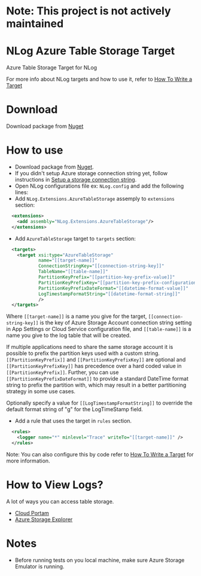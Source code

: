 Note: This project is not actively maintained
=============================================

NLog Azure Table Storage Target 
===============================

Azure Table Storage Target for NLog

For more info about NLog targets and how to use it, refer to <a href="https://github.com/nlog/NLog/wiki/How%20to%20write%20a%20Target">How To Write a Target</a>

Download
==========
Download package from <a href="https://www.nuget.org/packages/AzureTableStorageNLogTarget/">Nuget</a>

How to use
==========
- Download package from <a href="https://www.nuget.org/packages/AzureTableStorageNLogTarget/">Nuget</a>.
- If you didn't setup Azure storage connection string yet, follow instructions in <a href="http://msdn.microsoft.com/en-us/library/azure/ee758697.aspx">Setup a storage connection string</a>.
- Open NLog configurations file ex: ```NLog.config``` and add the following lines:
- Add ```NLog.Extensions.AzureTableStorage``` assemply to ```extensions``` section:
`````xml
  <extensions>
    <add assembly="NLog.Extensions.AzureTableStorage"/>
  </extensions>
`````
- Add ```AzureTableStorage``` target to ```targets``` section:
`````xml
  <targets>
    <target xsi:type="AzureTableStorage" 
            name="[[target-name]]"
            ConnectionStringKey="[[connection-string-key]]" 
            TableName="[[table-name]]"
			PartitionKeyPrefix="[[partition-key-prefix-value]]"
			PartitionKeyPrefixKey="[[partition-key-prefix-configuration-key]]" 
			PartitionKeyPrefixDateFormat="[[datetime-format-value]]"
			LogTimestampFormatString="[[datetime-format-string]]"
			/>
  </targets>
`````
Where ```[[target-name]]``` is a name you give for the target, ```[[connection-string-key]]``` is the key of Azure Storage Account connection string setting in App Settings or Cloud Service configuration file, and ```[[table-name]]``` is a name you give to the log table that will be created.

If multiple applications need to share the same storage account it is possible to prefix the partition keys used with a custom string.
```[[PartitionKeyPrefix]]``` and ```[[PartitionKeyPrefixKey]]``` are optional and ```[[PartitionKeyPrefixKey]]``` has precedence over a hard coded value in ```[[PartitionKeyPrefix]]```. 
Further, you can use ```[[PartitionKeyPrefixDateFormat]]``` to provide a standard DateTime format string to prefix the partition with, which may result in a better partitioning strategy in some use cases.

Optionally specify a value for ```[[LogTimestampFormatString]]``` to override the default format string of "g" for the LogTimeStamp field.

- Add a rule that uses the target in ```rules``` section.
`````xml
  <rules>
    <logger name="*" minlevel="Trace" writeTo="[[target-name]]" />
  </rules> 
`````

Note: You can also configure this by code refer to <a href="https://github.com/nlog/NLog/wiki/How%20to%20write%20a%20Target">How To Write a Target</a> for more information.

How to View Logs?
=================
A lot of ways you can access table storage.
- <a href="http://www.cloudportam.com/">Cloud Portam</a>
- <a href="http://azurestorageexplorer.codeplex.com/">Azure Storage Explorer</a>

Notes
=====
- Before running tests on you local machine, make sure Azure Storage Emulator is running.
